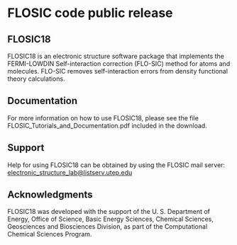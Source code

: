 # FLOSIC code public release

## FLOSIC18

FLOSIC18 is an electronic structure software package that implements the FERMI-LOWDIN Self-interaction correction (FLO-SIC) method for atoms and molecules.   FLO-SIC removes self-interaction errors from density functional theory calculations. 

## Documentation

For more information on how to use FLOSIC18, please see the file FLOSIC_Tutorials_and_Documentation.pdf included in the download.

## Support

Help for using FLOSIC18 can be obtained by using the FLOSIC mail server:  electronic_structure_lab@listserv.utep.edu

## Acknowledgments

FLOSIC18 was developed with the support of the U. S. Department of Energy, Office of Science, Basic Energy Sciences, Chemical Sciences, Geosciences and Biosciences Division, as part of the Computational Chemical Sciences Program.
